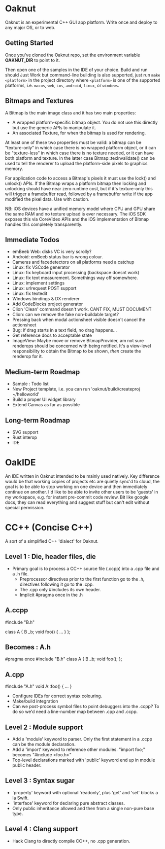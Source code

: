 # Oaknut
Oaknut is an experimental C++ GUI app platform. Write once and
deploy to any major OS, or to web.

## Getting Started
Once you've cloned the Oaknut repo, set the environment
variable **OAKNUT_DIR** to point to it.

Then open one of the samples in the IDE of your choice.
Build and run should Just Work but command-line building is
also supported, just run `make <platform>` in the project
directory where `<platform>` is one of the supported platforms,
i.e. `macos`, `web`, `ios`, `android`, `linux`, or `windows`.

Bitmaps and Textures
--------------------
A Bitmap is the main image class and it has two main properties:

- A wrapped platform-specific bitmap object. You do not use this directly
  but use the generic APIs to manipulate it.
- An associated Texture, for when the bitmap is used for rendering.

At least one of these two properties must be valid: a bitmap can
be "texture-only" in which case there is no wrapped platform object,
or it can be "texture-less" in which case there is no texture needed,
or it can have both platform and texture. In the latter case
Bitmap::texInvalidate() can be used to tell the renderer to upload
the platform-side pixels to graphics memory.

For application code to access a Bitmap's pixels it must use the lock()
and unlock() APIs. If the Bitmap wraps a platform bitmap then locking
and unlocking should have near zero runtime cost, but if it's texture-only
this will trigger a framebuffer read, followed by a framebuffer write if the app
modified the pixel data. Use with caution.

NB: iOS devices have a unified memory model where CPU and GPU
share the same RAM and no texture upload is ever necessary. The
iOS SDK exposes this via CoreVideo APIs and the iOS
implementation of Bitmap handles this completely transparently.


Immediate Todos
---------------
- emBeeb Web: disks VC is very scrolly?
- Android: emBeeb status bar is wrong colour.
- Cameras and facedetectors on all platforms need a catchup
- Linux: fix VSCode generator
- Linux: fix keyboard input processing (backspace doesnt work)
- Linux: fix text measurement. Somethings way off somewhere.
- Linux: implement settings
- Linux: urlrequest POST support
- Linux: fix textedit    
- Windows bindings & DX renderer
- Add CodeBlocks project generator
- Clion 'Clean' command doesn't work. CANT FIX, MUST DOCUMENT
- Clion: can we remove the fake non-buildable target?
- Pressing back when modal actionsheet visible doesn't cancel the actionsheet
- Bug: if drag starts in a text field, no drag happens...
- Get reference docs to acceptable state
- ImageView: Maybe move or remove BitmapProvider, am not sure renderops should be concerned with being notified. It's a view-level responsibility to obtain the Bitmap to be shown, *then* create the renderop for it.

Medium-term Roadmap
-------------------
- Sample : Todo list
- New Project template, i.e. you can run 'oaknut/build/createproj ~/helloworld'
- Build a proper UI widget library
- Extend Canvas as far as possible

Long-term Roadmap
-----------------
- SVG support
- Rust interop
- IDE


OakIDE
======
An IDE written in Oaknut intended to be mainly used natively. Key difference
would be that working copies of projects etc are quietly sync'd to cloud, the
goal is to be able to stop working on one device and then immediately continue
on another. I'd like to be able to invite other users to be 'guests' in my
workspace, e.g. for instant pre-commit code review. Bit like google docs, they can
read everything and suggest stuff but can't edit without special permission.


CC++ (Concise C++)
==================
A sort of a simplified C++ 'dialect' for Oaknut.  

Level 1 : Die, header files, die
--------------------------------
- Primary goal is to process a CC++ source file (.ccpp) into a .cpp file and a .h file.
  - Preprocessor directives prior to the first function go to the .h,
    directives following it go to the .cpp.
  - The .cpp only #includes its own header.
  - Implicit #pragma once in the .h

A.ccpp
------
#include "B.h"

class A {
   B _b;
   void foo() { ... }
};

Becomes :
A.h
---
#pragma once
#include "B.h"
class A {
   B _b;
   void foo();
};

A.cpp
-----
#include "A.h"
void A::foo() { ... }

- Configure IDEs for correct syntax colouring.
- Make/build integration
- Can we post-process symbol files to point debuggers into the .ccpp? To do so we'd need a line-number map between .cpp and .ccpp.

Level 2 : Module support
------------------------
- Add a 'module' keyword to parser. Only the first statement in a .ccpp can be the module declaration.
- Add a 'import' keyword to reference other modules. "import foo;" becomes "#include <foo.h>"
- Top-level declarations marked with 'public' keyword end up in module public header.

Level 3 : Syntax sugar
----------------------
- 'property' keyword with optional 'readonly', plus 'get' and 'set' blocks a la Swift.
- 'interface' keyword for declaring pure abstract classes.
- Only public inheritance allowed and then from a single non-pure base type.

Level 4 : Clang support
-----------------------
- Hack Clang to directly compile CC++, no .cpp generation.
